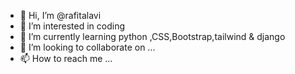 - 👋 Hi, I’m @rafitalavi
- 👀 I’m interested in coding
- 🌱 I’m currently learning python ,CSS,Bootstrap,tailwind & django
- 💞️ I’m looking to collaborate on ...
- 📫 How to reach me ...

<!---
rafitalavi/rafitalavi is a ✨ special ✨ repository because its `README.md` (this file) appears on your GitHub profile.
You can click the Preview link to take a look at your changes.
--->

